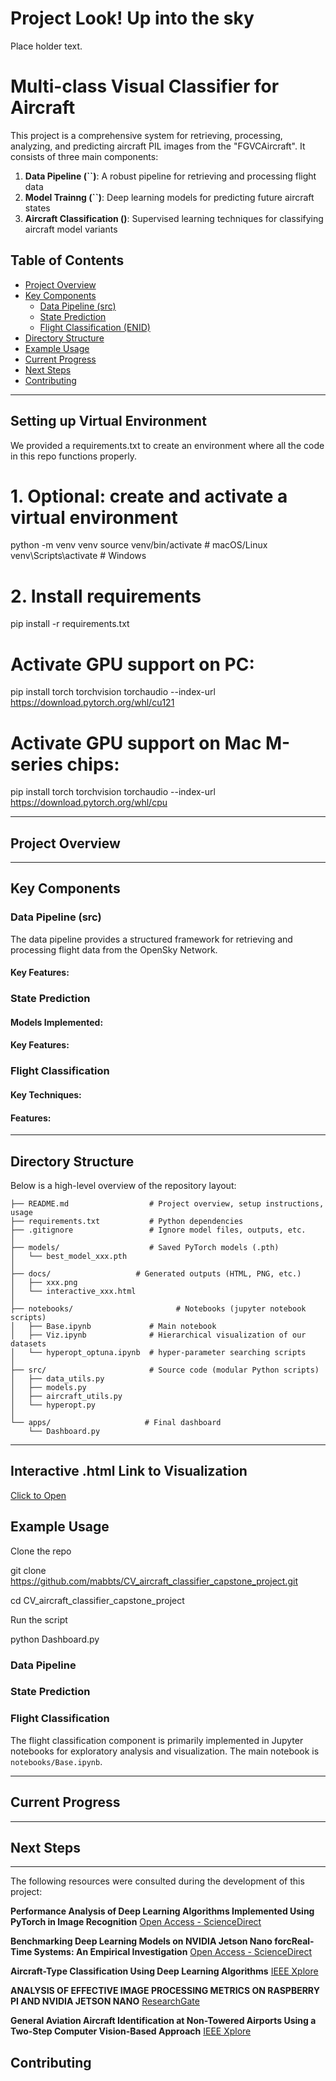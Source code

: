 # Project Look! Up into the sky
Place holder text.

# Multi-class Visual Classifier for Aircraft

This project is a comprehensive system for retrieving, processing, analyzing, and predicting aircraft PIL images from the "FGVCAircraft". It consists of three main components:

1. **Data Pipeline (``)**: A robust pipeline for retrieving and processing flight data
2. **Model Trainng (``)**: Deep learning models for predicting future aircraft states
3. **Aircraft Classification ()**: Supervised learning techniques for classifying aircraft model variants

## Table of Contents
- [Project Overview](#project-overview)
- [Key Components](#key-components)
  - [Data Pipeline (src)](#data-pipeline-src)
  - [State Prediction](#state-prediction)
  - [Flight Classification (ENID)](#flight-classification-enid)
- [Directory Structure](#directory-structure)
- [Example Usage](#example-usage)
- [Current Progress](#current-progress)
- [Next Steps](#next-steps)
- [Contributing](#contributing)

---

## Setting up Virtual Environment
We provided a requirements.txt to create an environment where all the code in this repo functions properly.

# 1. Optional: create and activate a virtual environment
python -m venv venv
source venv/bin/activate  # macOS/Linux
venv\Scripts\activate     # Windows

# 2. Install requirements
pip install -r requirements.txt

# Activate GPU support on PC:
pip install torch torchvision torchaudio --index-url https://download.pytorch.org/whl/cu121

# Activate GPU support on Mac M-series chips: 
pip install torch torchvision torchaudio --index-url https://download.pytorch.org/whl/cpu



---



## Project Overview



---

## Key Components

### Data Pipeline (src)

The data pipeline provides a structured framework for retrieving and processing flight data from the OpenSky Network.

#### Key Features:


### State Prediction


#### Models Implemented:


#### Key Features:


### Flight Classification 



#### Key Techniques:


#### Features:


---

## Directory Structure

Below is a high-level overview of the repository layout:
<!-- TREE START -->
```text
├── README.md                  # Project overview, setup instructions, usage
├── requirements.txt           # Python dependencies
├── .gitignore                 # Ignore model files, outputs, etc.
│
├── models/                    # Saved PyTorch models (.pth)
│   └── best_model_xxx.pth
│
├── docs/                   # Generated outputs (HTML, PNG, etc.)
│   ├── xxx.png
│   └── interactive_xxx.html
│
├── notebooks/                       # Notebooks (jupyter notebook scripts)
│   ├── Base.ipynb             # Main notebook 
│   ├── Viz.ipynb              # Hierarchical visualization of our datasets
│   └── hyperopt_optuna.ipynb  # hyper-parameter searching scripts
│
├── src/                       # Source code (modular Python scripts)
│   ├── data_utils.py
│   ├── models.py
│   ├── aircraft_utils.py
│   └── hyperopt.py
│
└── apps/                     # Final dashboard
    └── Dashboard.py

```
---
## Interactive .html Link to Visualization
[Click to Open]( https://mabbts.github.io/CV_aircraft_classifier_capstone_project/)


## Example Usage

Clone the repo

git clone https://github.com/mabbts/CV_aircraft_classifier_capstone_project.git

cd CV_aircraft_classifier_capstone_project

Run the script

python Dashboard.py

### Data Pipeline



### State Prediction



### Flight Classification

The flight classification component is primarily implemented in Jupyter notebooks for exploratory analysis and visualization. The main notebook is `notebooks/Base.ipynb`.

---

## Current Progress


---

## Next Steps



---
The following resources were consulted during the development of this project:

**Performance Analysis of Deep Learning Algorithms Implemented Using PyTorch in Image Recognition**
[Open Access - ScienceDirect]( https://www.sciencedirect.com/science/article/pii/S1877050924028084)

**Benchmarking Deep Learning Models on NVIDIA Jetson Nano forcReal-Time Systems: An Empirical Investigation**
[Open Access - ScienceDirect](https://www.sciencedirect.com/science/article/pii/S1877050925010178)

**Aircraft-Type Classification Using Deep Learning Algorithms**
[IEEE Xplore](https://ieeexplore.ieee.org/abstract/document/10705261)

**ANALYSIS OF EFFECTIVE IMAGE PROCESSING METRICS ON RASPBERRY PI AND NVIDIA JETSON NANO**
[ResearchGate](https://www.researchgate.net/publication/387534040_ANALYSIS_OF_EFFECTIVE_IMAGE_PROCESSING_METRICS_ON_RASPBERRY_PI_AND_NVIDIA_JETSON_NANO)

**General Aviation Aircraft Identification at Non-Towered Airports Using a Two-Step Computer Vision-Based Approach**
[IEEE Xplore](https://ieeexplore.ieee.org/document/9770072)

## Contributing





